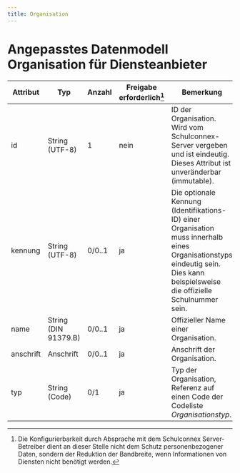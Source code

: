 ```yaml
---
title: Organisation
---
```


# Angepasstes Datenmodell Organisation für Diensteanbieter

Attribut | Typ | Anzahl | Freigabe erforderlich[^1] | Bemerkung
--- | --- | --- | --- | ---
id | String (UTF-8) | 1 | nein | ID der Organisation. Wird vom Schulconnex-Server vergeben und ist eindeutig. Dieses Attribut ist unveränderbar (immutable).
kennung | String (UTF-8) | 0/0..1 | ja | Die optionale Kennung (Identifikations-ID) einer Organisation muss innerhalb eines Organisationstyps eindeutig sein. Dies kann beispielsweise die offizielle Schulnummer sein.
name | String (DIN 91379.B) | 0/0..1 | ja | Offizieller Name einer Organisation.
anschrift | Anschrift | 0/0..1 | ja | Anschrift der Organisation.
typ | String (Code) | 0/1 | ja | Typ der Organisation, Referenz auf einen Code der Codeliste *Organisationstyp*.

[^1]: Die Konfigurierbarkeit durch Absprache mit dem Schulconnex Server-Betreiber dient an dieser Stelle nicht dem Schutz personenbezogener Daten, sondern der Reduktion der Bandbreite, wenn Informationen von Diensten nicht benötigt werden.